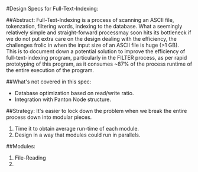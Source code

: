 #Design Specs for Full-Text-Indexing:

##Abstract:
Full-Text-Indexing is a process of scanning an ASCII file, tokenzation, filtering words, indexing to the database. What a seemingly relatively simple and straight-forward processmay soon hits its bottleneck if we do not put extra care on the design dealing with the efficiency, the challenges frolic in when the input size of an ASCII file is huge (>1 GB).  
This is to document down a potential solution to improve the efficiency of full-text-indexing program, particularly in the FILTER process, as per rapid prototyping of this program, as it consumes ~87% of the process runtime of the entire execution of the program.

##What's not covered in this spec:
- Database optimization based on read/write ratio.
- Integration with Panton Node structure.

##Strategy:
It's easier to lock down the problem when we break the entire process down into modular pieces. 

1. Time it to obtain average run-time of each module.
2. Design in a way that modules could run in parallels.   

##Modules:
1. File-Reading
2. 


